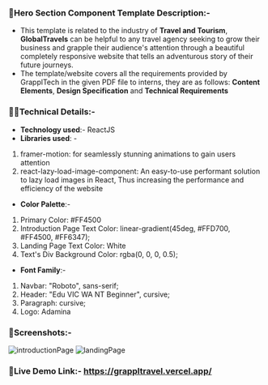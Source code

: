 ### 📒**Hero Section Component Template Description:-**

- This template is related to the industry of **Travel and Tourism**, **GlobalTravels** can be helpful to any travel agency seeking to grow their business and grapple their audience's attention through a beautiful completely responsive website that tells an adventurous story of their future journeys.
- The template/website covers all the requirements provided by GrapplTech in the given PDF file to interns, they are as follows: **Content Elements**, **Design Specification** and **Technical Requirements**

### 👨‍💻**Technical Details:-**

- **Technology used**:-  ReactJS
- **Libraries used**: -
1) framer-motion: for seamlessly stunning animations to gain users attention 
2) react-lazy-load-image-component: An easy-to-use performant solution to lazy load images in React, Thus increasing the performance and efficiency of the website

- **Color Palette**:-
1) Primary Color: #FF4500
2) Introduction Page Text Color: linear-gradient(45deg, #FFD700, #FF4500, #FF6347);
3) Landing Page Text Color: White
4) Text's Div Background Color: rgba(0, 0, 0, 0.5);

- **Font Family**:- 
1) Navbar: "Roboto", sans-serif;
2) Header: "Edu VIC WA NT Beginner", cursive;
3) Paragraph: cursive;
4) Logo: Adamina

### 📸**Screenshots:-**
![introductionPage](https://github.com/user-attachments/assets/bdac2e66-69ed-4394-a5d4-40f670e70e85)
![landingPage](https://github.com/user-attachments/assets/32f631f2-9e2c-40fd-92c7-793bfc8a4325)


### 👀**Live Demo Link:-** https://grappltravel.vercel.app/

